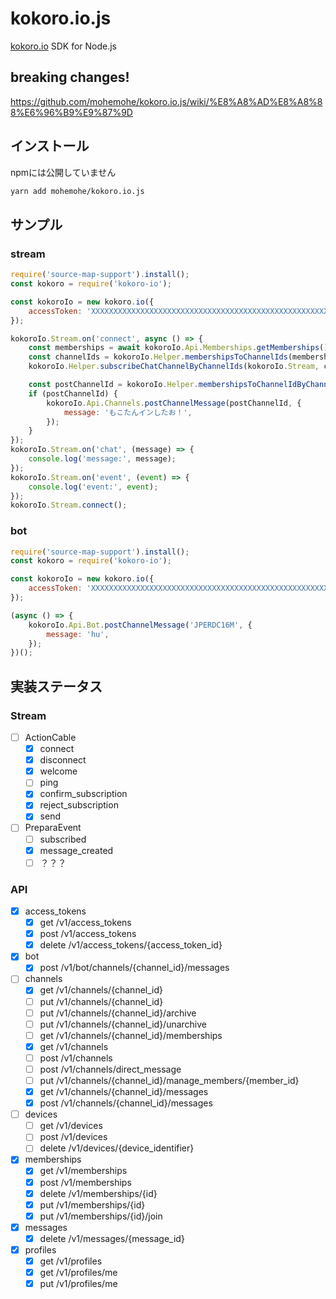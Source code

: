 # kokoro.io.js

[kokoro.io](https://kokoro.io) SDK for Node.js

## breaking changes!

https://github.com/mohemohe/kokoro.io.js/wiki/%E8%A8%AD%E8%A8%88%E6%96%B9%E9%87%9D

## インストール

npmには公開していません

```bash
yarn add mohemohe/kokoro.io.js
```

## サンプル

### stream

```js
require('source-map-support').install();
const kokoro = require('kokoro-io');

const kokoroIo = new kokoro.io({
    accessToken: 'XXXXXXXXXXXXXXXXXXXXXXXXXXXXXXXXXXXXXXXXXXXXXXXXXXXXXXX',
});

kokoroIo.Stream.on('connect', async () => {
    const memberships = await kokoroIo.Api.Memberships.getMemberships();
    const channelIds = kokoroIo.Helper.membershipsToChannelIds(memberships);
    kokoroIo.Helper.subscribeChatChannelByChannelIds(kokoroIo.Stream, channelIds);

    const postChannelId = kokoroIo.Helper.membershipsToChannelIdByChannelName(memberships, "kokoro.io/テスト用");
    if (postChannelId) {
        kokoroIo.Api.Channels.postChannelMessage(postChannelId, {
            message: 'もこたんインしたお！',
        });
    }
});
kokoroIo.Stream.on('chat', (message) => {
    console.log('message:', message);
});
kokoroIo.Stream.on('event', (event) => {
    console.log('event:', event);
});
kokoroIo.Stream.connect();
```

### bot

```js
require('source-map-support').install();
const kokoro = require('kokoro-io');

const kokoroIo = new kokoro.io({
    accessToken: 'XXXXXXXXXXXXXXXXXXXXXXXXXXXXXXXXXXXXXXXXXXXXXXXXXXXXXXX',
});

(async () => {
    kokoroIo.Api.Bot.postChannelMessage('JPERDC16M', {
        message: 'hu',
    });
})();
```

## 実装ステータス

### Stream

- [ ] ActionCable
    - [x] connect
    - [x] disconnect
    - [x] welcome
    - [ ] ping
    - [x] confirm_subscription
    - [x] reject_subscription
    - [x] send
- [ ] PreparaEvent
    - [ ] subscribed
    - [x] message_created
    - [ ] ？？？

### API

- [x] access_tokens
    - [x] get /v1/access_tokens
    - [x] post /v1/access_tokens
    - [x] delete /v1/access_tokens/{access_token_id}

- [x] bot
    - [x] post /v1/bot/channels/{channel_id}/messages

- [ ] channels
    - [x] get /v1/channels/{channel_id}
    - [ ] put /v1/channels/{channel_id}
    - [ ] put /v1/channels/{channel_id}/archive
    - [ ] put /v1/channels/{channel_id}/unarchive
    - [ ] get /v1/channels/{channel_id}/memberships
    - [x] get /v1/channels
    - [ ] post /v1/channels
    - [ ] post /v1/channels/direct_message
    - [ ] put /v1/channels/{channel_id}/manage_members/{member_id}
    - [x] get /v1/channels/{channel_id}/messages
    - [x] post /v1/channels/{channel_id}/messages

- [ ] devices
    - [ ] get /v1/devices
    - [ ] post /v1/devices
    - [ ] delete /v1/devices/{device_identifier}

- [x] memberships
    - [x] get /v1/memberships
    - [x] post /v1/memberships
    - [x] delete /v1/memberships/{id}
    - [x] put /v1/memberships/{id}
    - [x] put /v1/memberships/{id}/join

- [x] messages
    - [x] delete /v1/messages/{message_id}

- [x] profiles
    - [x] get /v1/profiles
    - [x] get /v1/profiles/me
    - [x] put /v1/profiles/me
